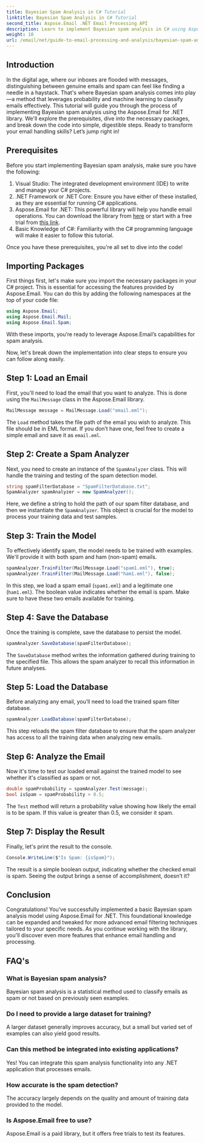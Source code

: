 ```yaml
---
title: Bayesian Spam Analysis in C# Tutorial
linktitle: Bayesian Spam Analysis in C# Tutorial
second_title: Aspose.Email .NET Email Processing API
description: Learn to implement Bayesian spam analysis in C# using Aspose.Email. Step-by-step tutorial with code insights for effective email filtering.
weight: 10
url: /email/net/guide-to-email-processing-and-analysis/bayesian-spam-analysis-in-csharp/
---
```

## Introduction

In the digital age, where our inboxes are flooded with messages, distinguishing between genuine emails and spam can feel like finding a needle in a haystack. That's where Bayesian spam analysis comes into play—a method that leverages probability and machine learning to classify emails effectively. This tutorial will guide you through the process of implementing Bayesian spam analysis using the Aspose.Email for .NET library. We'll explore the prerequisites, dive into the necessary packages, and break down the code into simple, digestible steps. Ready to transform your email handling skills? Let’s jump right in!

## Prerequisites

Before you start implementing Bayesian spam analysis, make sure you have the following:

1. Visual Studio: The integrated development environment (IDE) to write and manage your C# projects.
2. .NET Framework or .NET Core: Ensure you have either of these installed, as they are essential for running C# applications.
3. Aspose.Email for .NET: This powerful library will help you handle email operations. You can download the library from [here](https://releases.aspose.com/email/net/) or start with a free trial from [this link](https://releases.aspose.com/).
4. Basic Knowledge of C#: Familiarity with the C# programming language will make it easier to follow this tutorial.

Once you have these prerequisites, you're all set to dive into the code!

## Importing Packages

First things first, let's make sure you import the necessary packages in your C# project. This is essential for accessing the features provided by Aspose.Email. You can do this by adding the following namespaces at the top of your code file:

```csharp
using Aspose.Email;
using Aspose.Email.Mail;
using Aspose.Email.Spam;
```

With these imports, you’re ready to leverage Aspose.Email’s capabilities for spam analysis.

Now, let's break down the implementation into clear steps to ensure you can follow along easily.

## Step 1: Load an Email

First, you'll need to load the email that you want to analyze. This is done using the `MailMessage` class in the Aspose.Email library. 

```csharp
MailMessage message = MailMessage.Load("email.eml");
```

The `Load` method takes the file path of the email you wish to analyze. This file should be in EML format. If you don’t have one, feel free to create a simple email and save it as `email.eml`.

## Step 2: Create a Spam Analyzer

Next, you need to create an instance of the `SpamAnalyzer` class. This will handle the training and testing of the spam detection model.

```csharp
string spamFilterDatabase = "SpamFilterDatabase.txt";
SpamAnalyzer spamAnalyzer = new SpamAnalyzer();
```

Here, we define a string to hold the path of our spam filter database, and then we instantiate the `SpamAnalyzer`. This object is crucial for the model to process your training data and test samples.

## Step 3: Train the Model

To effectively identify spam, the model needs to be trained with examples. We'll provide it with both spam and ham (non-spam) emails.

```csharp
spamAnalyzer.TrainFilter(MailMessage.Load("spam1.eml"), true);
spamAnalyzer.TrainFilter(MailMessage.Load("ham1.eml"), false);
```

In this step, we load a spam email (`spam1.eml`) and a legitimate one (`ham1.eml`). The boolean value indicates whether the email is spam. Make sure to have these two emails available for training.

## Step 4: Save the Database

Once the training is complete, save the database to persist the model.

```csharp
spamAnalyzer.SaveDatabase(spamFilterDatabase);
```

The `SaveDatabase` method writes the information gathered during training to the specified file. This allows the spam analyzer to recall this information in future analyses.

## Step 5: Load the Database

Before analyzing any email, you’ll need to load the trained spam filter database.

```csharp
spamAnalyzer.LoadDatabase(spamFilterDatabase);
```

This step reloads the spam filter database to ensure that the spam analyzer has access to all the training data when analyzing new emails.

## Step 6: Analyze the Email

Now it's time to test our loaded email against the trained model to see whether it's classified as spam or not. 

```csharp
double spamProbability = spamAnalyzer.Test(message);
bool isSpam = spamProbability > 0.5;
```

The `Test` method will return a probability value showing how likely the email is to be spam. If this value is greater than 0.5, we consider it spam.

## Step 7: Display the Result

Finally, let's print the result to the console.

```csharp
Console.WriteLine($"Is Spam: {isSpam}");
```

The result is a simple boolean output, indicating whether the checked email is spam. Seeing the output brings a sense of accomplishment, doesn’t it?

## Conclusion

Congratulations! You’ve successfully implemented a basic Bayesian spam analysis model using Aspose.Email for .NET. This foundational knowledge can be expanded and tweaked for more advanced email filtering techniques tailored to your specific needs. As you continue working with the library, you'll discover even more features that enhance email handling and processing.

## FAQ's 

### What is Bayesian spam analysis?
Bayesian spam analysis is a statistical method used to classify emails as spam or not based on previously seen examples.

### Do I need to provide a large dataset for training?
A larger dataset generally improves accuracy, but a small but varied set of examples can also yield good results.

### Can this method be integrated into existing applications?
Yes! You can integrate this spam analysis functionality into any .NET application that processes emails.

### How accurate is the spam detection?
The accuracy largely depends on the quality and amount of training data provided to the model.

### Is Aspose.Email free to use?
Aspose.Email is a paid library, but it offers free trials to test its features.

